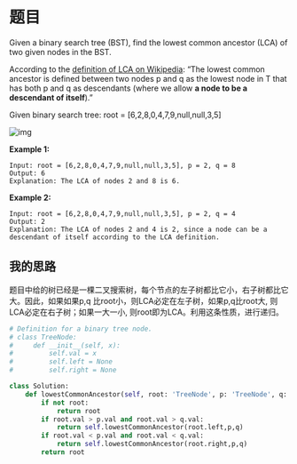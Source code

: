 # 题目

Given a binary search tree (BST), find the lowest common ancestor (LCA) of two given nodes in the BST.

According to the [definition of LCA on Wikipedia](https://en.wikipedia.org/wiki/Lowest_common_ancestor): “The lowest common ancestor is defined between two nodes p and q as the lowest node in T that has both p and q as descendants (where we allow **a node to be a descendant of itself**).”

Given binary search tree: root = [6,2,8,0,4,7,9,null,null,3,5]

![img](https://assets.leetcode.com/uploads/2018/12/14/binarysearchtree_improved.png)

 

**Example 1:**

```
Input: root = [6,2,8,0,4,7,9,null,null,3,5], p = 2, q = 8
Output: 6
Explanation: The LCA of nodes 2 and 8 is 6.
```

**Example 2:**

```
Input: root = [6,2,8,0,4,7,9,null,null,3,5], p = 2, q = 4
Output: 2
Explanation: The LCA of nodes 2 and 4 is 2, since a node can be a descendant of itself according to the LCA definition.
```

## 我的思路

题目中给的树已经是一棵二叉搜索树，每个节点的左子树都比它小，右子树都比它大。因此，如果如果p,q 比root小，则LCA必定在左子树，如果p,q比root大, 则LCA必定在右子树；如果一大一小, 则root即为LCA。利用这条性质，进行递归。

```python
# Definition for a binary tree node.
# class TreeNode:
#     def __init__(self, x):
#         self.val = x
#         self.left = None
#         self.right = None

class Solution:
    def lowestCommonAncestor(self, root: 'TreeNode', p: 'TreeNode', q: 'TreeNode') -> 'TreeNode':
        if not root:
            return root
        if root.val > p.val and root.val > q.val:
            return self.lowestCommonAncestor(root.left,p,q)
        if root.val < p.val and root.val < q.val:
            return self.lowestCommonAncestor(root.right,p,q)
        return root
```

